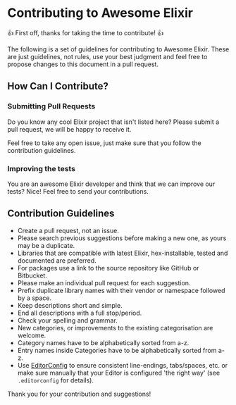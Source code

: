 # Contributing to Awesome Elixir

:+1: First off, thanks for taking the time to contribute! :+1:

The following is a set of guidelines for contributing to Awesome Elixir.
These are just guidelines, not rules, use your best judgment and feel free to propose changes to this document in a pull request.

## How Can I Contribute?

### Submitting Pull Requests

Do you know any cool Elixir project that isn't listed here? Please submit a pull request, we will be happy to receive it.

Feel free to take any open issue, just make sure that you follow the contribution guidelines.

### Improving the tests

You are an awesome Elixir developer and think that we can improve our tests? Nice! Feel free to send your contributions.

## Contribution Guidelines

* Create a pull request, not an issue.
* Please search previous suggestions before making a new one, as yours may be a duplicate.
* Libraries that are compatible with latest Elixir, hex-installable, tested and documented are preferred.
* For packages use a link to the source repository like GitHub or Bitbucket.
* Please make an individual pull request for each suggestion.
* Prefix duplicate library names with their vendor or namespace followed by a space.
* Keep descriptions short and simple.
* End all descriptions with a full stop/period.
* Check your spelling and grammar.
* New categories, or improvements to the existing categorisation are welcome.
* Category names have to be alphabetically sorted from a-z.
* Entry names inside Categories have to be alphabetically sorted from a-z.
* Use [EditorConfig](http://editorconfig.org) to ensure consistent line-endings, tabs/spaces, etc. or make sure manually that your Editor is configured 'the right way' (see `.editorconfig` for details).

Thank you for your contribution and suggestions!
